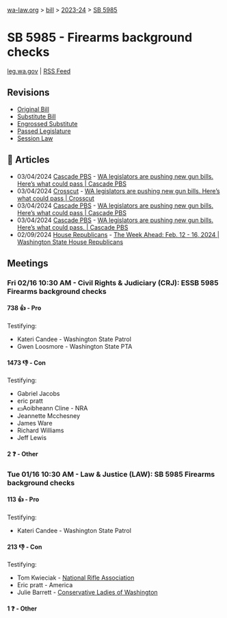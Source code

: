 [wa-law.org](/) > [bill](/bill/) > [2023-24](/bill/2023-24/) > [SB 5985](/bill/2023-24/sb/5985/)

# SB 5985 - Firearms background checks
[leg.wa.gov](https://app.leg.wa.gov/billsummary?BillNumber=5985&Year=2023&Initiative=false) | [RSS Feed](./rss.xml)

## Revisions
* [Original Bill](1/)
* [Substitute Bill](S/)
* [Engrossed Substitute](S.E/)
* [Passed Legislature](S.PL/)
* [Session Law](S.SL/)

## 📰 Articles
* 03/04/2024 [Cascade PBS](/org/cascade_pbs/) - [WA legislators are pushing new gun bills. Here’s what could pass | Cascade PBS](https://www.cascadepbs.org/politics/2024/03/wa-legislators-are-pushing-new-gun-bills-heres-what-could-pass-67f8a392b26c503b983e1553/#:~:text=Senate%20Bill%205985)
* 03/04/2024 [Crosscut](/org/crosscut/) - [WA legislators are pushing new gun bills. Here’s what could pass | Crosscut](https://crosscut.com/politics/2024/03/wa-legislators-are-pushing-new-gun-bills-heres-what-could-pass#:~:text=Senate%20Bill%205985)
* 03/04/2024 [Cascade PBS](/org/cascade_pbs/) - [WA legislators are pushing new gun bills. Here’s what could pass | Cascade PBS](https://www.cascadepbs.org/politics/2024/03/wa-legislators-are-pushing-new-gun-bills-heres-what-could-pass#:~:text=Senate%20Bill%205985)
* 03/04/2024 [Cascade PBS](/org/cascade_pbs/) - [WA legislators are pushing new gun bills. Here’s what could pass. | Cascade PBS](https://www.cascadepbs.org/politics/2024/03/wa-legislators-are-pushing-new-gun-bills-heres-what-could-pass/#:~:text=Senate%20Bill%205985)
* 02/09/2024 [House Republicans](/org/house_republicans/) - [The Week Ahead: Feb. 12 - 16, 2024 | Washington State House Republicans](http://houserepublicans.wa.gov/week/the-week-ahead-feb-12-16-2024/#:~:text=SB%205985)

## Meetings
### Fri 02/16 10:30 AM - Civil Rights & Judiciary (CRJ): ESSB 5985 Firearms background checks
#### 738 👍 - Pro
Testifying:
* Kateri Candee - Washington State Patrol
* Gwen Loosmore - Washington State PTA

#### 1473 👎 - Con
Testifying:
* Gabriel Jacobs
* eric pratt
* 💵Aoibheann Cline - NRA
* Jeannette Mcchesney
* James Ware
* Richard Williams
* Jeff Lewis

#### 2 ❓ - Other

### Tue 01/16 10:30 AM - Law & Justice (LAW): SB 5985 Firearms background checks
#### 113 👍 - Pro
Testifying:
* Kateri Candee - Washington State Patrol

#### 213 👎 - Con
Testifying:
* Tom Kwieciak - [National Rifle Association](/org/national_rifle_association_of_america/)
* Eric pratt - America
* Julie Barrett - [Conservative Ladies of Washington](/org/conservative_ladies_of_washington/)

#### 1 ❓ - Other
